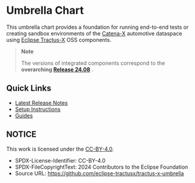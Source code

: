 # Umbrella Chart

This umbrella chart provides a foundation for running end-to-end tests or creating sandbox environments of the [Catena-X](https://catena-x.net/en/) automotive dataspace using [Eclipse Tractus-X](https://projects.eclipse.org/projects/automotive.tractusx) OSS components.

> **Note**
>
> The versions of integrated components correspond to the **overarching [Release 24.08](https://github.com/eclipse-tractusx/tractus-x-release/blob/24.08/CHANGELOG.md#2408---2024-08-05)** .

## **Quick Links**
- [Latest Release Notes](../../docs/user/note-r2405-onwards/R24.05.md)
- [Setup Instructions](../../docs/user/setup)
- [Guides](../../docs/user/guides)

## NOTICE

This work is licensed under the [CC-BY-4.0](https://creativecommons.org/licenses/by/4.0/legalcode).

* SPDX-License-Identifier: CC-BY-4.0
* SPDX-FileCopyrightText: 2024 Contributors to the Eclipse Foundation
* Source URL: <https://github.com/eclipse-tractusx/tractus-x-umbrella>
